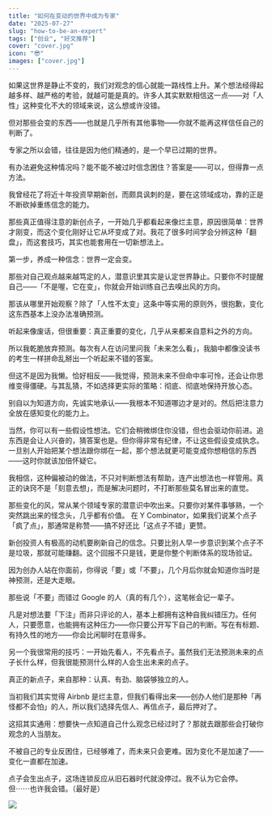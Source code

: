 ```yaml
---
title: "如何在变动的世界中成为专家"
date: "2025-07-27"
slug: "how-to-be-an-expert"
tags: ["创业", "好文推荐"]
cover: "cover.jpg"
icon: "😎"
images: ["cover.jpg"]
---
```

如果这世界是静止不变的，我们对观念的信心就能一路线性上升。某个想法经得起越多样、越严格的考验，就越可能是真的。许多人其实默默相信这一点——对「人性」这种变化不大的领域来说，这么想或许没错。



但对那些会变的东西——也就是几乎所有其他事物——你就不能再这样信任自己的判断了。



专家之所以会错，往往是因为他们精通的，是一个早已过期的世界。



有办法避免这种情况吗？能不能不被过时信念困住？答案是——可以，但得靠一点方法。



我曾经花了将近十年投资早期新创，而颇具讽刺的是，要在这领域成功，靠的正是不断砍掉重练信念的能力。



那些真正值得注意的新创点子，一开始几乎都看起来像烂主意，原因很简单：世界才刚变，而这个变化刚好让它从坏变成了对。我花了很多时间学会分辨这种「翻盘」，而这套技巧，其实也能套用在一切新想法上。



第一步，养成一种信念：世界一定会变。



那些对自己观点越来越笃定的人，潜意识里其实是认定世界静止。只要你不时提醒自己——「不是喔，它在变」，你就会开始训练自己去嗅出风的方向。



那该从哪里开始观察？除了「人性不太变」这条中等实用的原则外，很抱歉，变化这东西基本上没办法准确预测。



听起来像废话，但很重要：真正重要的变化，几乎从来都来自意料之外的方向。



所以我乾脆放弃预测。每次有人在访问里问我「未来怎么看」，我脑中都像没读书的考生一样拼命乱掰出一个听起来不错的答案。



但这不是因为我懒。恰好相反——我觉得，预测未来不但命中率可怜，还会让你思维变得僵硬。与其乱猜，不如选择更实际的策略：彻底、彻底地保持开放心态。



别自以为知道方向，先诚实地承认——我根本不知道哪边才是对的。然后把注意力全放在感知变化的能力上。



当然，你可以有一些假设性想法。它们会稍微绑住你没错，但也会驱动你前进。追东西是会让人兴奋的，猜答案也是。但你得非常有纪律，不让这些假设变成执念。
一旦别人开始把某个想法跟你绑在一起，那个想法就更可能变成你想相信的东西——这时你就该加倍怀疑它。



我相信，这种偏被动的做法，不只对判断想法有帮助，连产出想法也一样管用。真正的诀窍不是「刻意去想」，而是解决问题时，不打断那些莫名冒出来的直觉。



那些变化的风，常从某个领域专家的潜意识中吹出来。只要你对某件事够熟，一个突然跳出来的怪念头，几乎都有价值。
在 Y Combinator，如果我们说某个点子「疯了点」，那通常是称赞——搞不好还比「这点子不错」更赞。



新创投资人有极高的动机要刷新自己的信念。只要比别人早一步意识到某个点子不是垃圾，那就可能赚翻。这个回报不只是钱，更是你整个判断体系的现场验证。



因为创办人站在你面前，你得说「要」或「不要」，几个月后你就会知道你当时是神预测，还是大走眼。



那些说「不要」而错过 Google 的人（真的有几个），这笔帐会记一辈子。



凡是对想法要「下注」而非只评论的人，基本上都拥有这种自我纠错压力。任何人，只要愿意，也能拥有这种压力——你只要公开写下自己的判断。写在有标题、有持久性的地方——你会比闲聊时在意得多。



另一个我很常用的技巧：一开始先看人，不先看点子。虽然我们无法预测未来的点子长什么样，但我很能预测什么样的人会生出未来的点子。



真正的新点子，来自那种：认真、有劲、脑袋够独立的人。



当初我们其实觉得 Airbnb 是烂主意，但我们看得出来——创办人他们是那种「再怪都不会怕」的人，所以我们选择先信人、再信点子，最后押对了。



这招其实通用：想要快一点知道自己什么观念已经过时了？那就去跟那些会打破你观念的人当朋友。



不被自己的专业反困住，已经够难了，而未来只会更难。因为变化不是加速了——变化一直都在加速。



点子会生出点子，这场连锁反应从旧石器时代就没停过。我不认为它会停。
但⋯⋯也许我会错。（最好是）




![](https://prod-files-secure.s3.us-west-2.amazonaws.com/112d0858-5090-4d34-a606-b75eb8d65fd2/46476355-9cf3-4e99-9b7a-3531bc426380/1000202064.png?X-Amz-Algorithm=AWS4-HMAC-SHA256&X-Amz-Content-Sha256=UNSIGNED-PAYLOAD&X-Amz-Credential=ASIAZI2LB466WNZDTWBA%2F20250815%2Fus-west-2%2Fs3%2Faws4_request&X-Amz-Date=20250815T164311Z&X-Amz-Expires=3600&X-Amz-Security-Token=IQoJb3JpZ2luX2VjEBkaCXVzLXdlc3QtMiJHMEUCIGsku%2BppwGz6XNvlPY5dujHEWVjVl8KjU52xTuzZ3x6KAiEAzbf8Vqd7i0AYqQZq5fcfbY2UXM%2FIh1o3IPHHyCMm80gq%2FwMIYRAAGgw2Mzc0MjMxODM4MDUiDLx%2FEXVA85Sa8RihXCrcA9DO1bic2B25ilSzjZEG49YjYheo9MqsXGwhHixvCeJanJclrzRGj7ceE8Y7H3t8MxzBdTgBlJNkS%2FBmRlNOujSXGXinmSDIbgYrvsbhw5x%2B6dMhsTt56ruWJJXMzI21TA%2BBHCBVTAly0y7f9v2LZhtrx%2Fd6%2FKuxUzvtA9N6ZOew4V26vyjjdRUgwZPoZ8GYx24zwKqbnHp3GfuLygSu4NTxVfIGS23QqGAeLaXJ9OTY19RdRgUAg2vCZx0KmjDQf6nqdMXTlGS7f1JZ8u8%2BUcdx8FBFWUiEiDKGPPRxKApI5F3fDKFvwnXsDRsyB4Rq%2BbNx494jZo799MLpplGsZVEq7JEtBmpNs13BCY8%2B2Stxz8Pco1fxwyuRg%2BIdpJ%2F36hUbihxGE4v4sz2ayj4C6b%2BJxg8P33mp1CRSi3bJa%2FTh6jZH8aq8sZGeLxZw4UXTL6EdPn7hdUo3UtnWNBWIAr0ut%2FsFaC%2FmVj2uTSz31Y11T7iMjPzga4570v9xp0mBmGg3nV%2BPhBjgS5P4lII8DYQKzCUC0%2Bihq9wGQ6wJ%2FJOYL%2B0O2O7jQ5OeYiy%2B%2FSFU5P6Zr2r0fi9qnN%2F2KQELpXjgUWnRHBOt6fyDHLtrzGcKKeQFl0ceyCo2aeeZMJa%2F%2FcQGOqUBVT22xtmROp2%2BX52R40CATB6V7Yy0g0um32UkOWDXp4GEuzi3guKZ%2F46q2myvuNWIULYE9di%2FVFSq94pjDR8gfbgMZ4m7c%2FqzsGkXH1Aty2ZfUqaaG%2BF5RsDcF1NpJcS0DpmyQVp8U6ZBkXhzPNq0Xd8wB5d6JUquR%2BFdu5wEIZIB5q4gvItg9eNxwxvnjd5hULEWyk9%2FnyKbtap2S8Bu8XHfzGsN&X-Amz-Signature=238012392b98260fb6905d57e655581e54557099ac02ae19882bd8337f19203d&X-Amz-SignedHeaders=host&x-amz-checksum-mode=ENABLED&x-id=GetObject)


